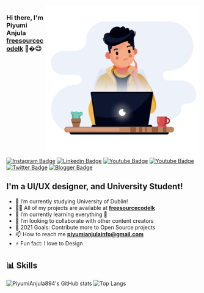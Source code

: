 <img align="right" alt="Coding" width="400" src="https://raw.githubusercontent.com/rrmchathura/rrmchathura/main/developer.gif">

### Hi there, I'm Piyumi Anjula [freesourcecodelk] 👋�😉

[![Instagram Badge](https://img.shields.io/badge/-chathu._98-blueviolet?style=plastic-square&logo=instagram&logoColor=white&link=https://instagram.com/chathu._98/)](https://instagram.com/chathu._98)
[![Linkedin Badge](https://img.shields.io/badge/-ChathuraRathnayaka-brightgreen?style=plastic-square&logo=Linkedin&logoColor=white&link=https://www.linkedin.com/in/chathura-sanjaya-rathnayaka-a6286a19a/)](https://www.linkedin.com/in/chathura-sanjaya-rathnayaka-a6286a19a/)
[![Youtube Badge](https://img.shields.io/badge/-CodingWithChathura-yellow?style=plastic-square&logo=youtube&logoColor=white&link=https://www.youtube.com/)](https://www.youtube.com/channel/UCbFPpBEONobzA0ouBU9rjEQ)
[![Youtube Badge](https://img.shields.io/badge/-CustomizeBoss-critical?style=plastic-square&logo=youtube&logoColor=white&link=https://www.youtube.com/)](https://www.youtube.com/channel/UCxMNzCTa8-UOnudzoVYYzcQ?view_as=subscriber)
[![Twitter Badge](https://img.shields.io/badge/-Rathnayaka22700-blue?style=plastic-square&logo=twitter&logoColor=white&link=https://www.twitter.com/Rathnayaka22700)](https://www.twitter.com/codingpotter)
[![Blogger Badge](https://img.shields.io/badge/-Freesourcecodelk-orange?style=plastic-square&logo=blogger&logoColor=white&link=https://https://freesourcecodelk.blogspot.com)](https://freesourcecodelk.blogspot.com/)

## I'm a UI/UX designer, and University Student!
- 🔭 I’m currently studying University of Dublin!
- 👨‍💻 All of my projects are available at **[freesourcecodelk][website]**
- 🌱 I’m currently learning everything 🤣
- 👯 I’m looking to collaborate with other content creators
- 🥅 2021 Goals: Contribute more to Open Source projects
- 📫 How to reach me **piyumianjulainfo@gmail.com**
- ⚡ Fun fact: I love to Design 


## 📊 Skills
<!--START_SECTION:waka-->

![PiyumiAnjula894's GitHub stats](https://github-readme-stats.vercel.app/api?username=PiyumiAnjula894&bg_color=30,e96443,904e95&title_color=fff&text_color=fff)
![Top Langs](https://github-readme-stats.vercel.app/api/top-langs/?username=PiyumiAnjula894&hide=TeX&layout=compact&bg_color=30,e96443,904e95&title_color=fff&text_color=fff)


<!--END_SECTION:waka-->
<br />

<!--
### 😎 My Status 😎
<img align="left" alt="GIF" src="https://media.giphy.com/media/836HiJc7pgzy8iNXCn/giphy.gif" />
-->
<!--
<img align="left" alt="CreatorGhost's Github Stats" src="https://github-readme-stats.vercel.app/api?username=rrmchathura&show_icons=true&hide_border=true&theme=radical" />
-->
[website]: https://freesourcecodelk.blogspot.com
[freesourcecodelk]: https://freesourcecodelk.blogspot.com/
